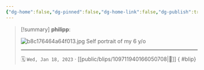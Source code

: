 ```yaml
---
{"dg-home":false,"dg-pinned":false,"dg-home-link":false,"dg-publish":true,"type":"blip","disabled rules":["yaml-title","yaml-title-alias","file-name-heading"],"title":"philipp on mastodon @ 2023-01-18","created-date":"2023-01-18T19:49:12","id":109711940166050700,"updated-date":"2025-05-02T08:50:43","dg-path":"blips/109711940166050708.md","permalink":"/blips/109711940166050708/","dgPassFrontmatter":true}
---
```


> [!summary] **philipp**:
>
> ![b8c176464a64f013.jpg](/img/user/attachments/b8c176464a64f013.jpg)
> Self portrait of my 6 y/o
> - - -
>
> 🗓️ `Wed, Jan 18, 2023` · [[public/blips/109711940166050708\|🔗]]
{ #blip}

